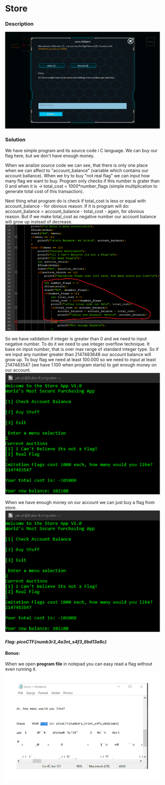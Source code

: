 # Store

### Description
![alt text](https://github.com/JakubK64/CTF-writeups/blob/master/picoCTF/Basics/store/task.png)

### Solution

We have simple program and its source code i C language. We can buy our flag here, but we don't have enough money.

When we analize source code we can see, that there is only one place when we can affect to "account_balance" (variable which contains our
account ballance). When we try to buy "not real flag" we can input how many flag we want to buy. Program only checks if this number is 
grater than 0 and when it is -> total_cost = 1000*number_flags (simple multiplication to generate total cost of this transaction).

Next thing what program do is check if total_cost is less or equal with account_balance - for obvious reason. If it is program will do:
account_balance = account_balance - total_cost - again, for obvious reason. But if we make total_cost as negative number our account
balance will grow up instead of decrease.
![alt text](https://github.com/JakubK64/CTF-writeups/blob/master/picoCTF/Basics/store/sourcecode.png)

So we have validation if integer is greater than 0 and we need to input negative number. To do it we need to use integer overflow technique.
It base on input number, that is over max range of standard integer type. So if we input any number greater than 2147483648 our account
balance will grow up. To buy flag we need at least 100.000 so we need to input at least 2147483547 (we have 1.100 when program starts)
to get enough money on our account.
![alt text](https://github.com/JakubK64/CTF-writeups/blob/master/picoCTF/Basics/store/solution2.png)

When we have enough money on our account we can just buy a flag from store.
![alt text](https://github.com/JakubK64/CTF-writeups/blob/master/picoCTF/Basics/store/solution2.png)

#### *Flag: picoCTF{numb3r3_4a3nt_s4f3_6bd13a8c}*

#### Bonus:

When we open **program file** in notepad you can easy read a flag without even running it.
![alt text](https://github.com/JakubK64/CTF-writeups/blob/master/picoCTF/Basics/store/notes_flag.png)
